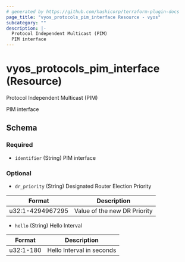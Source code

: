 ```yaml
---
# generated by https://github.com/hashicorp/terraform-plugin-docs
page_title: "vyos_protocols_pim_interface Resource - vyos"
subcategory: ""
description: |-
  Protocol Independent Multicast (PIM)
  PIM interface
---
```


# vyos_protocols_pim_interface (Resource)

Protocol Independent Multicast (PIM)

PIM interface



<!-- schema generated by tfplugindocs -->
## Schema

### Required

- `identifier` (String) PIM interface

### Optional

- `dr_priority` (String) Designated Router Election Priority

|  Format  |  Description  |
|----------|---------------|
|  u32:1-4294967295  |  Value of the new DR Priority  |
- `hello` (String) Hello Interval

|  Format  |  Description  |
|----------|---------------|
|  u32:1-180  |  Hello Interval in seconds  |
